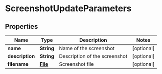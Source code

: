 

# ScreenshotUpdateParameters

## Properties

Name | Type | Description | Notes
------------ | ------------- | ------------- | -------------
**name** | **String** | Name of the screenshot |  [optional]
**description** | **String** | Description of the screenshot |  [optional]
**filename** | [**File**](File.md) | Screenshot file |  [optional]



